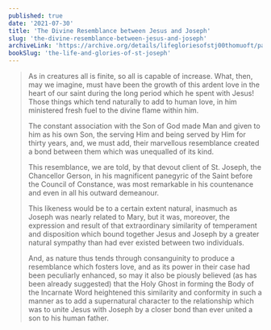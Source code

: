 ```yaml
---
published: true
date: '2021-07-30'
title: 'The Divine Resemblance between Jesus and Joseph'
slug: 'the-divine-resemblance-between-jesus-and-joseph'
archiveLink: 'https://archive.org/details/lifegloriesofstj00thomuoft/page/384?view=theater'
bookSlug: 'the-life-and-glories-of-st-joseph'
---
```


> As in creatures all is finite, so all is capable of increase. What, then, may we imagine, must have been the growth of this ardent love in the heart of our saint during the long period which he spent with Jesus! Those things which tend naturally to add to human love, in him ministered fresh fuel to the divine flame within him.
>
> The constant association with the Son of God made Man and given to him as his own Son, the serving Him and being served by Him for thirty years, and, we must add, their marvellous resemblance created a bond between them which was unequalled of its kind.
>
> This resemblance, we are told, by that devout client of St. Joseph, the Chancellor Gerson, in his magnificent panegyric of the Saint before the Council of Constance, was most remarkable in his countenance and even in all his outward demeanour.
>
> This likeness would be to a certain extent natural, inasmuch as Joseph was nearly related to Mary, but it was, moreover, the expression and result of that extraordinary similarity of temperament and disposition which bound together Jesus and Joseph by a greater natural sympathy than had ever existed between two individuals.
>
> And, as nature thus tends through consanguinity to produce a resemblance which fosters love, and as its power in their case had been peculiarly enhanced, so may it also be piously believed (as has been already suggested) that the Holy Ghost in forming the Body of the Incarnate Word heightened this similarity and conformity in such a manner as to add a supernatural character to the relationship which was to unite Jesus with Joseph by a closer bond than ever united a son to his human father.